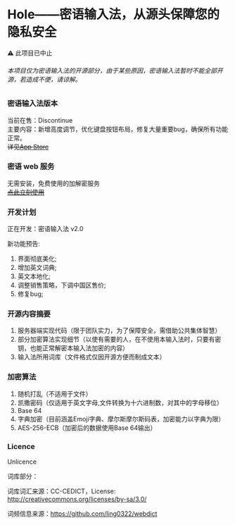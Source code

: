 # Hole——密语输入法，从源头保障您的隐私安全
⚠️ 此项目已中止
###### 本项目仅为密语输入法的开源部分，由于某些原因，密语输入法暂时不能全部开源，若造成不便，请谅解。

### 密语输入法版本
当前在售：Discontinue  
主要内容：新增高度调节，优化键盘按钮布局，修复大量重要bug，确保所有功能正常。  
~~详见[App Store](https://appsto.re/cn/RzEw_.i)~~

### 密语 web 服务
无需安装，免费使用的加解密服务  
~~[点此立刻使用](https://extens10n.github.io/hole-for-web/)~~

### 开发计划
正在开发：密语输入法 v2.0  
  
新功能预告:
1. 界面彻底美化;  
2. 增加英文词典;  
3. 英文本地化;  
4. 调整销售策略，下调中国区售价;
5. 修复bug;  

### 开源内容摘要
1. 服务器端实现代码（限于团队实力，为了保障安全，需借助公共集体智慧）  
2. 部分加密算法实现细节（以使有需要的人，在不使用本输入法时，只要有密钥，也能正常解密本输入法加密的内容）
3. 输入法所用词库（文件格式仅因开源方便而制成文本）

### 加密算法
1. 随机打乱（不适用于文件）  
2. 凯撒密码（仅适用于英文字母,文件转换为十六进制数，对其中的字母移位）
3. Base 64
4. 字典加密（目前涵盖Emoji字典、摩尔斯摩尔斯码表，加密能力以字典为限）
5. AES-256-ECB（加密后的数据使用Base 64输出）

### Licence

Unlicence

词库部分：

词库词汇来源：CC-CEDICT，License: http://creativecommons.org/licenses/by-sa/3.0/

词频信息来源：https://github.com/ling0322/webdict
